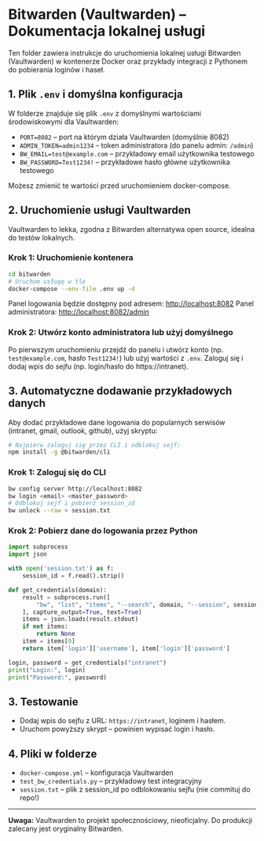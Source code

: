 # Bitwarden (Vaultwarden) – Dokumentacja lokalnej usługi

Ten folder zawiera instrukcje do uruchomienia lokalnej usługi Bitwarden (Vaultwarden) w kontenerze Docker oraz przykłady integracji z Pythonem do pobierania loginów i haseł.

## 1. Plik `.env` i domyślna konfiguracja

W folderze znajduje się plik `.env` z domyślnymi wartościami środowiskowymi dla Vaultwarden:

- `PORT=8082` – port na którym działa Vaultwarden (domyślnie 8082)
- `ADMIN_TOKEN=admin1234` – token administratora (do panelu admin: `/admin`)
- `BW_EMAIL=test@example.com` – przykładowy email użytkownika testowego
- `BW_PASSWORD=Test1234!` – przykładowe hasło główne użytkownika testowego

Możesz zmienić te wartości przed uruchomieniem docker-compose.

## 2. Uruchomienie usługi Vaultwarden

Vaultwarden to lekka, zgodna z Bitwarden alternatywa open source, idealna do testów lokalnych.

### Krok 1: Uruchomienie kontenera

```bash
cd bitwarden
# Uruchom usługę w tle
docker-compose --env-file .env up -d
```

Panel logowania będzie dostępny pod adresem: [http://localhost:8082](http://localhost:8082)
Panel administratora: [http://localhost:8082/admin](http://localhost:8082/admin)

### Krok 2: Utwórz konto administratora lub użyj domyślnego

Po pierwszym uruchomieniu przejdź do panelu i utwórz konto (np. `test@example.com`, hasło `Test1234!`) lub użyj wartości z `.env`. Zaloguj się i dodaj wpis do sejfu (np. login/hasło do https://intranet).

## 3. Automatyczne dodawanie przykładowych danych

Aby dodać przykładowe dane logowania do popularnych serwisów (intranet, gmail, outlook, github), użyj skryptu:

```bash
# Najpierw zaloguj się przez CLI i odblokuj sejf:
npm install -g @bitwarden/cli
```

### Krok 1: Zaloguj się do CLI
```bash
bw config server http://localhost:8082
bw login <email> <master_password>
# Odblokuj sejf i pobierz session_id
bw unlock --raw > session.txt
```

### Krok 2: Pobierz dane do logowania przez Python

```python
import subprocess
import json

with open('session.txt') as f:
    session_id = f.read().strip()

def get_credentials(domain):
    result = subprocess.run([
        "bw", "list", "items", "--search", domain, "--session", session_id
    ], capture_output=True, text=True)
    items = json.loads(result.stdout)
    if not items:
        return None
    item = items[0]
    return item['login']['username'], item['login']['password']

login, password = get_credentials("intranet")
print("Login:", login)
print("Password:", password)
```

## 3. Testowanie

- Dodaj wpis do sejfu z URL: `https://intranet`, loginem i hasłem.
- Uruchom powyższy skrypt – powinien wypisać login i hasło.

## 4. Pliki w folderze

- `docker-compose.yml` – konfiguracja Vaultwarden
- `test_bw_credentials.py` – przykładowy test integracyjny
- `session.txt` – plik z session_id po odblokowaniu sejfu (nie commituj do repo!)

---

**Uwaga:** Vaultwarden to projekt społecznościowy, nieoficjalny. Do produkcji zalecany jest oryginalny Bitwarden.
